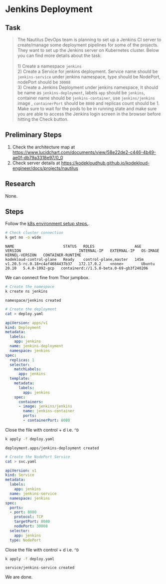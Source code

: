 # Jenkins Deployment

## Task

> The Nautilus DevOps team is planning to set up a Jenkins CI server to create/manage some deployment pipelines for some of the projects. They want to set up the Jenkins server on Kubernetes cluster. Below you can find more details about the task:<br><br>1) Create a namespace `jenkins`<br>2) Create a Service for jenkins deployment. Service name should be `jenkins-service` under jenkins namespace, type should be NodePort, nodePort should be `30008`<br>3) Create a Jenkins Deployment under jenkins namespace, It should be name as `jenkins-deployment`, labels `app` should be `jenkins`, container name should be `jenkins-container`, use `jenkins/jenkins` image , `containerPort` should be `8080` and replicas count should be 1.<br>Make sure to wait for the pods to be in running state and make sure you are able to access the Jenkins login screen in the browser before hitting the Check button.

## Preliminary Steps

1. Check the architecture map at <https://www.lucidchart.com/documents/view/58e22de2-c446-4b49-ae0f-db79a3318e97/0_0>
2. Check server details at <https://kodekloudhub.github.io/kodekloud-engineer/docs/projects/nautilus>

## Research

None.

## Steps

Follow the [k8s environment setup steps.](setup-k8s-env.md).

```bash
# Check cluster connection
k get no -o wide
```

```
NAME                      STATUS   ROLES                  AGE    VERSION                          INTERNAL-IP   EXTERNAL-IP   OS-IMAGE       KERNEL-VERSION   CONTAINER-RUNTIME
kodekloud-control-plane   Ready    control-plane,master   145m   v1.20.5-rc.0.18+c4af4684437b37   172.17.0.2    <none>        Ubuntu 20.10   5.4.0-1092-gcp   containerd://1.5.0-beta.0-69-gb3f240206
```

We can connect fine from Thor jumpbox.


```bash
# Create the namespace
k create ns jenkins
```

```
namespace/jenkins created
```

```bash
# Create the deployment
cat > deploy.yaml
```

```yaml
apiVersion: apps/v1
kind: Deployment
metadata:
  labels:
    app: jenkins
  name: jenkins-deployment
  namespace: jenkins
spec:
  replicas: 1
  selector:
    matchLabels:
      app: jenkins
  template:
    metadata:
      labels:
        app: jenkins
    spec:
      containers:
      - image: jenkins/jenkins
        name: jenkins-container
        ports:
        - containerPort: 8080
```

Close the file with control + d i.e. `^D`

```bash
k apply -f deploy.yaml
```

```
deployment.apps/jenkins-deployment created
```

```bash
# Create the NodePort Service
cat > svc.yaml
```

```yaml
apiVersion: v1
kind: Service
metadata:
  labels:
    app: jenkins
  name: jenkins-service
  namespace: jenkins
spec:
  ports:
  - port: 8080
    protocol: TCP
    targetPort: 8080
    nodePort: 30008
  selector:
    app: jenkins
  type: NodePort
```

Close the file with control + d i.e. `^D`

```bash
k apply -f deploy.yaml
```

```
service/jenkins-service created
```

We are done.